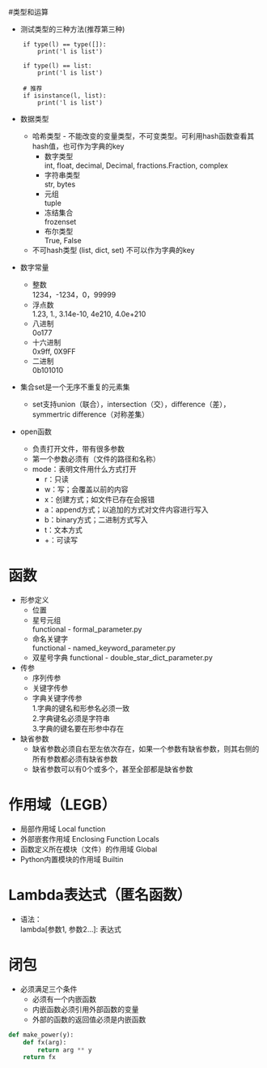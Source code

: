 #类型和运算
- 测试类型的三种方法(推荐第三种)
```
    if type(l) == type([]):
        print('l is list')
        
    if type(l) == list:
        print('l is list')
        
    # 推荐  
    if isinstance(l, list):
        print('l is list')
```
- 数据类型
    - 哈希类型 - 不能改变的变量类型，不可变类型。可利用hash函数查看其hash值，也可作为字典的key
        - 数字类型  
            int,  float,  decimal, Decimal, fractions.Fraction, complex
        - 字符串类型  
            str, bytes
        - 元组  
            tuple
        - 冻结集合  
            frozenset
        - 布尔类型  
            True, False
    - 不可hash类型 (list, dict, set) 不可以作为字典的key
    
- 数字常量
    - 整数  
        1234，-1234，0，99999
    - 浮点数   
        1.23, 1., 3.14e-10, 4e210, 4.0e+210
    - 八进制   
        0o177
    - 十六进制  
        0x9ff, 0X9FF
    - 二进制   
        0b101010
- 集合set是一个无序不重复的元素集
    - set支持union（联合），intersection（交），difference（差），symmertric difference（对称差集）

- open函数
    - 负责打开文件，带有很多参数
    - 第一个参数必须有（文件的路径和名称）
    - mode：表明文件用什么方式打开
        - r：只读
        - w：写；会覆盖以前的内容
        - x：创建方式；如文件已存在会报错
        - a：append方式；以追加的方式对文件内容进行写入
        - b：binary方式；二进制方式写入
        - t：文本方式
        - +：可读写
# 函数
- 形参定义
    - 位置
    - 星号元组  
        functional - formal_parameter.py
    - 命名关键字  
        functional - named_keyword_parameter.py
    - 双星号字典
        functional - double_star_dict_parameter.py
- 传参
    - 序列传参
    - 关键字传参
    - 字典关键字传参  
    1.字典的键名和形参名必须一致  
    2.字典键名必须是字符串  
    3.字典的键名要在形参中存在  
- 缺省参数
    - 缺省参数必须自右至左依次存在，如果一个参数有缺省参数，则其右侧的所有参数都必须有缺省参数
    - 缺省参数可以有0个或多个，甚至全部都是缺省参数

# 作用域（LEGB）
- 局部作用域 Local function
- 外部嵌套作用域 Enclosing Function Locals
- 函数定义所在模块（文件）的作用域 Global
- Python内置模块的作用域 Builtin

# Lambda表达式（匿名函数）
- 语法：  
lambda[参数1, 参数2...]: 表达式


# 闭包
- 必须满足三个条件
    - 必须有一个内嵌函数
    - 内嵌函数必须引用外部函数的变量
    - 外部的函数的返回值必须是内嵌函数
```python
def make_power(y):
    def fx(arg):
        return arg ** y
    return fx
```
    